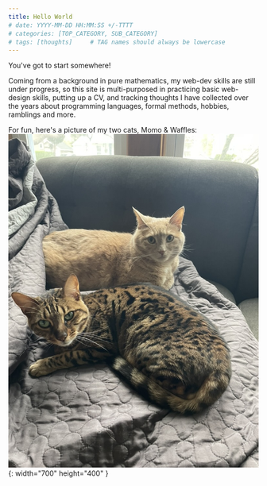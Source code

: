 ```yaml
---
title: Hello World
# date: YYYY-MM-DD HH:MM:SS +/-TTTT
# categories: [TOP_CATEGORY, SUB_CATEGORY]
# tags: [thoughts]     # TAG names should always be lowercase
---
```


You've got to start somewhere!

Coming from a background in pure mathematics, my web-dev skills are still under progress, so this site is multi-purposed in practicing basic web-design skills, putting up a CV, and tracking thoughts I have collected over the years about programming languages, formal methods, hobbies, ramblings and more.

For fun, here's a picture of my two cats, Momo & Waffles:
![Desktop View](/assets/img/photos/momo_waffles.jpeg){: width="700" height="400" }